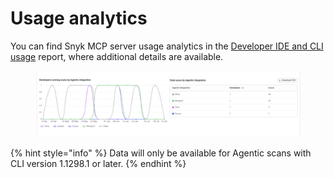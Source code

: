# Usage analytics

You can find Snyk MCP server usage analytics in the [Developer IDE and CLI usage](../../manage-issues/reporting/available-snyk-reports.md#developer-ide-and-cli-usage) report, where additional details are available.

<figure><img src="../../.gitbook/assets/image (107).png" alt=""><figcaption></figcaption></figure>

{% hint style="info" %}
Data will only be available for Agentic scans with CLI version 1.1298.1 or later.
{% endhint %}
